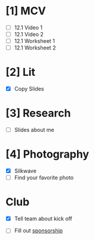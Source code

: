 # [1] MCV

- [ ] 12.1 Video 1
- [ ] 12.1 Video 2
- [ ] 12.1 Worksheet 1
- [ ] 12.1 Worksheet 2

# [2] Lit

- [x] Copy Slides

# [3] Research

- [ ] Slides about me

# [4] Photography

- [x] Silkwave
- [ ] Find your favorite photo

# Club

- [x] Tell team about kick off
- [ ] Fill out [sponsorship](https://www.revrobotics.com/team-sponsorship/)

